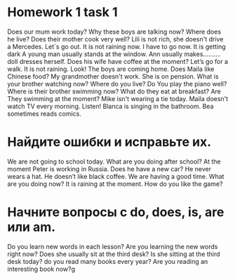 # Homework 1 task 1

Does our mum work today?
Why these boys are talking now?
Where does he live?
Does their mother cook very well?
Lili is not rich, she doesn't drive a Mercedes.
Let´s go out. It is not raining now.
I have to go now. It is getting dark
A young man usually stands at the window.
Ann usually makes.......... doll dresses herself.
Does his wife have coffee at the moment?
Let’s go for a walk. It is not raining.
Look! The boys are coming home.
Does Maila like Chinese food?
My grandmother doesn't work. She is on pension.
What is your brother watching now?
Where do you live?
Do You play the piano well?
Where is their brother swimming now?
What do they  eat at breakfast?
Are They swimming at the moment?
Mike isn't wearing a tie today.
Maila doesn't watch TV every morning.
Listen! Blanca is singing in the bathroom.
Bea sometimes reads comics.

# Найдите ошибки и исправьте их.

We are not going to school today.
What are you doing after school?
At the moment Peter is working in Russia.
Does he have a new car?
He never wears a hat.
He doesn’t like black coffee.
We are having a good time.
What are you doing now?
It is raining at the moment.
How do you like the game?

# Начните вопросы с do, does, is, are или am.

Do you learn new words in each lesson?
Are you learning the new words right now?
Does she usually sit at the third desk?
Is she sitting at the third desk today?
do you read many books every year?
Are you reading an interesting book now?g
